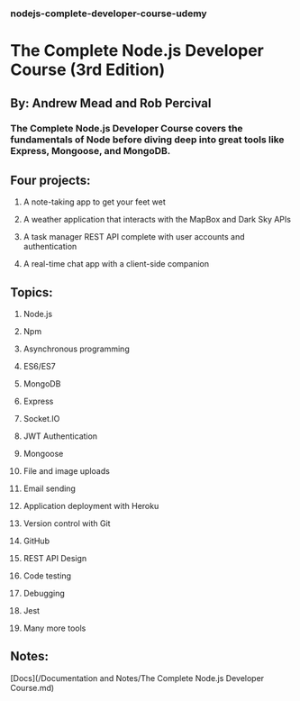 ### nodejs-complete-developer-course-udemy

# The Complete Node.js Developer Course (3rd Edition) 
## By: Andrew Mead and Rob Percival

### The Complete Node.js Developer Course covers the fundamentals of Node before diving deep into great tools like Express, Mongoose, and MongoDB.


## Four projects:

1. A note-taking app to get your feet wet

2. A weather application that interacts with the MapBox and Dark Sky APIs

3. A task manager REST API complete with user accounts and authentication

4. A real-time chat app with a client-side companion

## Topics:

1. Node.js

2. Npm

3. Asynchronous programming

4. ES6/ES7

5. MongoDB

6. Express

7. Socket.IO

8. JWT Authentication

9. Mongoose

10. File and image uploads

11. Email sending

12. Application deployment with Heroku

13. Version control with Git

14. GitHub

15. REST API Design

16. Code testing

17. Debugging

18. Jest

19. Many more tools

## Notes:

[Docs](/Documentation and Notes/The Complete Node.js Developer Course.md)